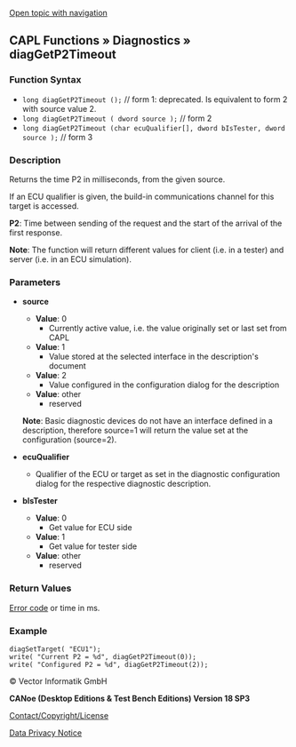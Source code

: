 [Open topic with navigation](../../../../../CANoeDEFamily.htm#Topics/CAPLFunctions/Diagnostics/Functions/CAPLfunctionDiagGetP2Timeout.md)

## CAPL Functions » Diagnostics » diagGetP2Timeout

### Function Syntax

- `long diagGetP2Timeout ();` // form 1: deprecated. Is equivalent to form 2 with source value 2.
- `long diagGetP2Timeout ( dword source );` // form 2
- `long diagGetP2Timeout (char ecuQualifier[], dword bIsTester, dword source );` // form 3

### Description

Returns the time P2 in milliseconds, from the given source.

If an ECU qualifier is given, the build-in communications channel for this target is accessed.

**P2**: Time between sending of the request and the start of the arrival of the first response.

**Note**: The function will return different values for client (i.e. in a tester) and server (i.e. in an ECU simulation).

### Parameters

- **source**
  - **Value**: 0
    - Currently active value, i.e. the value originally set or last set from CAPL
  - **Value**: 1
    - Value stored at the selected interface in the description's document
  - **Value**: 2
    - Value configured in the configuration dialog for the description
  - **Value**: other
    - reserved

  **Note**: Basic diagnostic devices do not have an interface defined in a description, therefore source=1 will return the value set at the configuration (source=2).

- **ecuQualifier**
  - Qualifier of the ECU or target as set in the diagnostic configuration dialog for the respective diagnostic description.

- **bIsTester**
  - **Value**: 0
    - Get value for ECU side
  - **Value**: 1
    - Get value for tester side
  - **Value**: other
    - reserved

### Return Values

[Error code](../CAPLfunctionsDiagnosticsErrorCode.md) or time in ms.

### Example

```plaintext
diagSetTarget( "ECU1");
write( "Current P2 = %d", diagGetP2Timeout(0));
write( "Configured P2 = %d", diagGetP2Timeout(2));
```

© Vector Informatik GmbH

**CANoe (Desktop Editions & Test Bench Editions) Version 18 SP3**

[Contact/Copyright/License](../../../Shared/ContactCopyrightLicense.md)

[Data Privacy Notice](https://www.vector.com/int/en/company/get-info/privacy-policy/)
